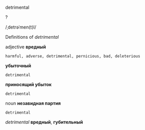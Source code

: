 detrimental

?

/ˌdetrəˈmen(t)l/

Definitions of _detrimental_

adjective
**вредный**

    harmful, adverse, detrimental, pernicious, bad, deleterious
**убыточный**

    detrimental
**приносящий убыток**

    detrimental

noun
**незавидная партия**

    detrimental

_detrimental_
**вредный**, **губительный**